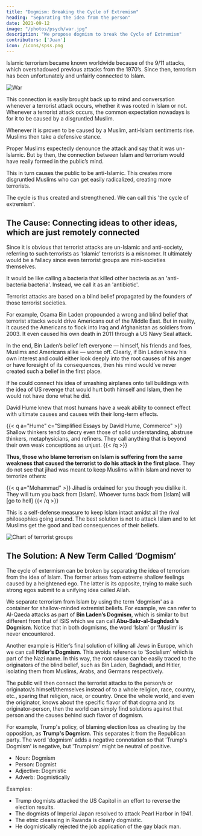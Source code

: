 ```yaml
---
title: "Dogmism: Breaking the Cycle of Extremism"
heading: "Separating the idea from the person"
date: 2021-09-12 
image: "/photos/psych/war.jpg"
description: "We propose dogmism to break the Cycle of Extremism"
contributors: ['Juan']
icon: /icons/spss.png
---
```



Islamic terrorism became known worldwide because of the 9/11 attacks, which overshadowed previous attacks from the 1970’s. Since then, terrorism has been unfortunately and unfairly connected to Islam. 

![War](/photos/psych/war.jpg)


This connection is easily brought back up to mind and conversation whenever a terrorist attack occurs, whether it was rooted in Islam or not. Whenever a terrorist attack occurs, the common expectation nowadays is for it to be caused by a disgruntled Muslim. 

Whenever it is proven to be caused by a Muslim, anti-Islam sentiments rise.  Muslims then take a defensive stance. 

Proper Muslims expectedly denounce the attack and say that it was un-Islamic. But by then, the connection between Islam and terrorism would have really formed in the public’s mind. 

This in turn causes the public to be anti-Islamic. This creates more disgruntled Muslims who can get easily radicalized, creating more terrorists. 

The cycle is thus created and strengthened. We can call this 'the cycle of extremism'.



## The Cause: Connecting ideas to other ideas, which are just remotely connected

Since it is obvious that terrorist attacks are un-Islamic and anti-society, referring to such terrorists as ‘Islamic’ terrorists is a misnomer. It ultimately would be a fallacy since even terrorist groups are mini-societies themselves. 

It would be like calling a bacteria that killed other bacteria as an 'anti-bacteria bacteria'. Instead, we call it as an 'antibiotic'. 

Terrorist attacks are based on a blind belief propagated by the founders of those terrorist societies. 

For example, Osama Bin Laden propounded a wrong and blind belief that terrorist attacks would drive Americans out of the Middle East. But in reality, it caused the Americans to flock into Iraq and Afghanistan as soldiers from 2003. It even caused his own death in 2011 through a US Navy Seal attack. 

In the end, Bin Laden’s belief left everyone — himself, his friends and foes, Muslims and Americans alike — worse off.  Clearly, if Bin Laden knew his own interest and could either look deeply into the root causes of his anger or have foresight of its consequences, then his mind would’ve never created such a belief in the first place. 

If he could connect his idea of smashing airplanes onto tall buildings with the idea of US revenge that would hurt both himself and Islam, then he would not have done what he did. 

David Hume knew that most humans have a weak ability to connect effect with ultimate causes and causes with their long-term effects.

{{< q a="Hume" c="Simplified Essays by David Hume, Commerce" >}}
Shallow thinkers tend to decry even those of solid understanding, abstruse thinkers, metaphysicians, and refiners. They call anything that is beyond their own weak conceptions as unjust.
{{< /q >}}


**Thus, those who blame terrorism on Islam is suffering from the same weakness that caused the terrorist to do his attack in the first place.** They do not see that jihad was meant to keep Muslims within Islam and never to terrorize others:


{{< q a="Mohammad" >}}
Jihad is ordained for you though you dislike it. They will turn you back from [Islam]. Whoever turns back from [Islam] will [go to hell]
{{< /q >}}


This is a self-defense measure to keep Islam intact amidst all the rival philosophies going around. The best solution is not to attack Islam and to let Muslims get the good and bad consequences of their beliefs. 

![Chart of terrorist groups](https://socioecons.files.wordpress.com/2016/01/navanti_infographic_2014-2.jpg)



## The Solution: A New Term Called ‘Dogmism’

The cycle of extermism can be broken by separating the idea of terrorism from the idea of Islam. The former arises from extreme shallow feelings caused by a heightened ego. The latter is its opposite, trying to make such strong egos submit to a unifying idea called Allah. 

We separate terrorism from Islam by using the term 'dogmism' as a container for shallow-minded extremist beliefs. For example, we can refer to Al-Qaeda attacks as part of **Bin Laden’s Dogmism**, which is similar to but different from that of ISIS which we can call **Abu-Bakr-al-Baghdadi’s Dogmism**. Notice that in both dogmisms, the word ‘Islam’ or ‘Muslim’ is never encountered. 

Another example is Hitler’s final solution of killing all Jews in Europe, which we can call **Hitler’s Dogmism**. This avoids reference to 'Socialism' which is part of the Nazi name. In this way, the root cause can be easily traced to the originators of the blind belief, such as Bin Laden, Baghdadi, and Hitler, isolating them from Muslims, Arabs, and Germans respectively.

<!-- Since human minds are commonly ‘vulgar’ or shallow and unphilosophical, then the best solution to terrorism is to isolate the conflict to the parties involved and leave everyone else out of it. Humans naturally get angry and some humans might lose control like animals if they do not have the proper moral, philosophical or social education or training. Rather than name such blind-belief-based-conflicts as ‘Islamic’ terrorism, it would be more proper to call it under the blanket term as ‘Dogmism’ which refers to conflicts or problems based on blind, irrational, or vulgar beliefs. Each family or genus of Dogmism will then have its own specific species. -->

The public will then connect the terrorist attacks to the person/s or originator/s himself/themselves instead of to a whole religion, race, country, etc., sparing that religion, race, or country. Once the whole world, and even the originator, knows about the specific flavor of that dogma and its originator-person, then the world can simply find solutions against that person and the causes behind such flavor of dogmism.

For example, Trump's policy, of blaming election loss as cheating by the opposition, as **Trump's Dogmism**. This separates it from the Republican party. The word 'dogmism' adds a negative connotation so that 'Trump's Dogmism' is negative, but 'Trumpism' might be neutral of positive. 

<!-- The science behind this solution is in metaphysics, specifically in the theory that ideas have the same dynamics as viruses. Viruses are everywhere, but they only infect those with frail bodies and weak natural immune systems. Likewise, bad ideas are everywhere, but normally, people have strong or rational minds and have good educational systems to make them immune. However, in some cases minds become weakened or damaged and education becomes perverted, making it easy for bad ideas to take root in the mind, such as during the spread of Communist ideas in China, Vietnam, and Cambodia 50 years ago when those areas were battered by World War II and the Cold War. -->

- Noun: Dogmism
- Person: Dogmist
- Adjective: Dogmistic
- Adverb: Dogmistically

Examples:
- Trump dogmists attacked the US Capitol in an effort to reverse the election results.
- The dogmists of Imperial Japan resolved to attack Pearl Harbor in 1941. 
- The etnic cleansing in Rwanda is clearly dogmistic. 
- He dogmistically rejected the job application of the gay black man. 
